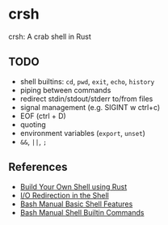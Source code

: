 # crsh
crsh: A crab shell in Rust


## TODO
- shell builtins: `cd`, `pwd`, `exit`, `echo`, `history`
- piping between commands
- redirect stdin/stdout/stderr to/from files
- signal management (e.g. SIGINT w ctrl+c)
- EOF (ctrl + D)
- quoting
- environment variables (`export`, `unset`)
- `&&`, `||`, `;`

## References
- [Build Your Own Shell using Rust](https://www.joshmcguigan.com/blog/build-your-own-shell-rust/)
- [I/O Redirection in the Shell](https://thoughtbot.com/blog/input-output-redirection-in-the-shell)
- [Bash Manual Basic Shell Features](https://www.gnu.org/software/bash/manual/html_node/Basic-Shell-Features.html#Basic-Shell-Features)
- [Bash Manual Shell Builtin Commands](https://www.gnu.org/software/bash/manual/html_node/Shell-Builtin-Commands.html)